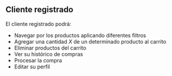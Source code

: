 ## Cliente registrado

El cliente registrado podrá:

+ Navegar por los productos aplicando diferentes filtros
+ Agregar una cantidad *X* de un determinado producto al carrito
+ Eliminar productos del carrito
+ Ver su histórico de compras
+ Procesar la compra
+ Editar su perfil
